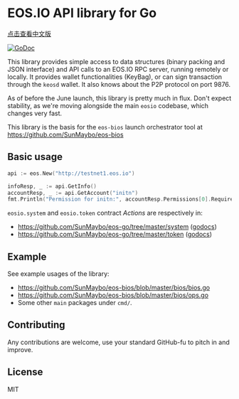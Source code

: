 EOS.IO API library for Go
=========================

[点击查看中文版](./README-cn.md)

[![GoDoc](https://godoc.org/github.com/SunMaybo/eos-go?status.svg)](https://godoc.org/github.com/SunMaybo/eos-go)

This library provides simple access to data structures (binary packing
and JSON interface) and API calls to an EOS.IO RPC server, running
remotely or locally.  It provides wallet functionalities (KeyBag), or
can sign transaction through the `keosd` wallet. It also knows about
the P2P protocol on port 9876.

As of before the June launch, this library is pretty much in
flux. Don't expect stability, as we're moving alongside the main
`eosio` codebase, which changes very fast.

This library is the basis for the `eos-bios` launch orchestrator tool
at https://github.com/SunMaybo/eos-bios


Basic usage
-----------

```go
api := eos.New("http://testnet1.eos.io")

infoResp, _ := api.GetInfo()
accountResp, _ := api.GetAccount("initn")
fmt.Println("Permission for initn:", accountResp.Permissions[0].RequiredAuth.Keys)
```

`eosio.system` and `eosio.token` contract _Actions_ are respectively in:
* https://github.com/SunMaybo/eos-go/tree/master/system ([godocs](https://godoc.org/github.com/SunMaybo/eos-go/system))
* https://github.com/SunMaybo/eos-go/tree/master/token ([godocs](https://godoc.org/github.com/SunMaybo/eos-go/token))

Example
-------

See example usages of the library:

* https://github.com/SunMaybo/eos-bios/blob/master/bios/bios.go
* https://github.com/SunMaybo/eos-bios/blob/master/bios/ops.go
* Some other `main` packages under `cmd/`.


Contributing
------------

Any contributions are welcome, use your standard GitHub-fu to pitch in and improve.


License
-------

MIT
